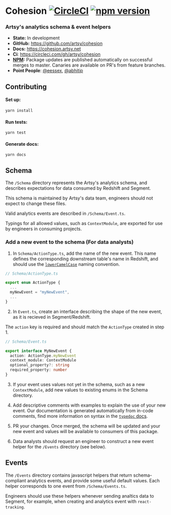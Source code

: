 # Cohesion [![CircleCI](https://circleci.com/gh/artsy/cohesion.svg?style=svg)](https://circleci.com/gh/artsy/cohesion) [![npm version](https://badge.fury.io/js/%40artsy%2Fcohesion.svg)](https://www.npmjs.com/package/@artsy/2Fcohesion)

### Artsy's analytics schema &amp; event helpers

- **State:** In development
- **GitHub:** https://github.com/artsy/cohesion
- **Docs:** https://cohesion.artsy.net
- **Ci**: https://circleci.com/gh/artsy/cohesion
- **[NPM](https://www.npmjs.com/package/@artsy/2Fcohesion):** Package updates are published automatically on successful merges to master. Canaries are available on PR's from feature branches.
- **Point People**: [@eessex](https://github.com/eessex), [@abhitip](https://github.com/abhitip)

## Contributing

#### Set up:

```
yarn install
```

#### Run tests:

```
yarn test
```

#### Generate docs:

```
yarn docs
```

## Schema

The `/Schema` directory represents the Artsy's analytics schema, and describes expectations for data consumed by Redshift and Segment.

This schema is maintained by Artsy's data team, engineers should not expect to change these files.

Valid analytics events are described in `/Schema/Event.ts`.

Typings for all allowed values, such as `ContextModule`, are exported for use by engineers in consuming projects.

### Add a new event to the schema (For data analysts)

1. In `Schema/ActionType.ts`, add the name of the new event. This name defines the corresponding downstream table's name in Redshift, and should use the [`lowerCamelCase`](https://wiki.c2.com/?LowerCamelCase) naming convention.

```typescript
// Schema/ActionType.ts

export enum ActionType {
  ...
  myNewEvent = "myNewEvent",
  ...
}

```

2. In `Event.ts`, create an interface describing the shape of the new event, as it is recieved in Segment/Redshift.

The `action` key is required and should match the `ActionType` created in step 1.

```typescript
// Schema/Event.ts

export interface MyNewEvent {
  action: ActionType.myNewEvent
  context_module: ContextModule
  optional_property?: string
  required_property: number
}
```

3. If your event uses values not yet in the schema, such as a new `ContextModule`, add new values to existing enums in the Schema directory.

4. Add descriptive comments with examples to explain the use of your new event. Our documentation is generated automatically from in-code comments, find more information on syntax in the [`typedoc` docs](https://typedoc.org/guides/doccomments/).

5. PR your changes. Once merged, the schema will be updated and your new event and values will be available to consumers of this package.

6. Data analysts should request an engineer to construct a new event helper for the `/Events` directory (see below).

## Events

The `/Events` directory contains javascript helpers that return schema-compliant analytics events, and provide some useful default values. Each helper corresponds to one event from `/Schema/Events.ts`.

Engineers should use these helpers whenever sending analtics data to Segment, for example, when creating and analytics event with `react-tracking`.
